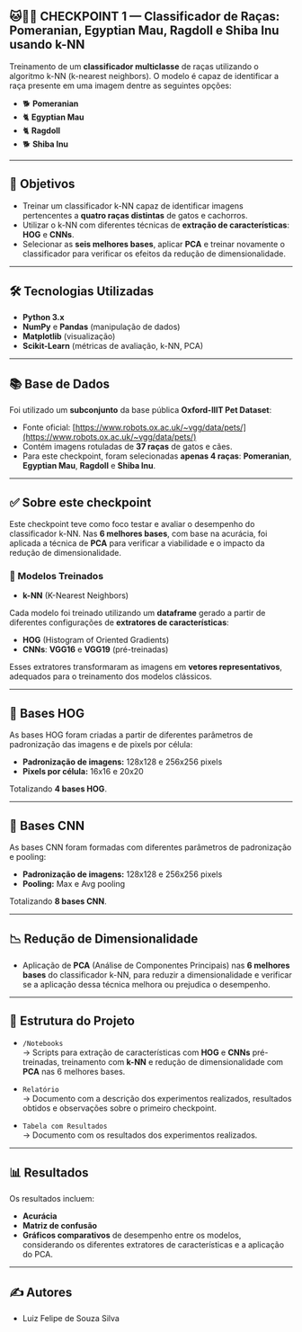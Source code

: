 ## 🐱🐶🐾 CHECKPOINT 1 — Classificador de Raças: Pomeranian, Egyptian Mau, Ragdoll e Shiba Inu usando k-NN

Treinamento de um **classificador multiclasse** de raças utilizando o algoritmo k-NN (k-nearest neighbors). O modelo é capaz de identificar a raça presente em uma imagem dentre as seguintes opções:

- 🐕 **Pomeranian**
- 🐈 **Egyptian Mau**
- 🐈 **Ragdoll**
- 🐕 **Shiba Inu**

---

## 📌 Objetivos

- Treinar um classificador k-NN capaz de identificar imagens pertencentes a **quatro raças distintas** de gatos e cachorros.
- Utilizar o k-NN com diferentes técnicas de **extração de características**: **HOG** e **CNNs**.
- Selecionar as **seis melhores bases**, aplicar **PCA** e treinar novamente o classificador para verificar os efeitos da redução de dimensionalidade.

---

## 🛠️ Tecnologias Utilizadas

- **Python 3.x**
- **NumPy** e **Pandas** (manipulação de dados)
- **Matplotlib** (visualização)
- **Scikit-Learn** (métricas de avaliação, k-NN, PCA)

---

## 📚 Base de Dados

Foi utilizado um **subconjunto** da base pública **Oxford-IIIT Pet Dataset**:

- Fonte oficial: [https://www.robots.ox.ac.uk/~vgg/data/pets/](https://www.robots.ox.ac.uk/~vgg/data/pets/)
- Contém imagens rotuladas de **37 raças** de gatos e cães.
- Para este checkpoint, foram selecionadas **apenas 4 raças**: **Pomeranian**, **Egyptian Mau**, **Ragdoll** e **Shiba Inu**.

---

## ✅ Sobre este checkpoint

Este checkpoint teve como foco testar e avaliar o desempenho do classificador k-NN. Nas **6 melhores bases**, com base na acurácia, foi aplicada a técnica de **PCA** para verificar a viabilidade e o impacto da redução de dimensionalidade.

### 📌 Modelos Treinados

- **k-NN** (K-Nearest Neighbors)

Cada modelo foi treinado utilizando um **dataframe** gerado a partir de diferentes configurações de **extratores de características**:

- **HOG** (Histogram of Oriented Gradients)
- **CNNs**: **VGG16** e **VGG19** (pré-treinadas)

Esses extratores transformaram as imagens em **vetores representativos**, adequados para o treinamento dos modelos clássicos.

---

## 🐾 Bases HOG

As bases HOG foram criadas a partir de diferentes parâmetros de padronização das imagens e de pixels por célula:

- **Padronização de imagens:** 128x128 e 256x256 pixels
- **Pixels por célula:** 16x16 e 20x20

Totalizando **4 bases HOG**.

---

## 🐾 Bases CNN

As bases CNN foram formadas com diferentes parâmetros de padronização e pooling:

- **Padronização de imagens:** 128x128 e 256x256 pixels
- **Pooling:** Max e Avg pooling

Totalizando **8 bases CNN**.

---

## 📉 Redução de Dimensionalidade

- Aplicação de **PCA** (Análise de Componentes Principais) nas **6 melhores bases** do classificador k-NN, para reduzir a dimensionalidade e verificar se a aplicação dessa técnica melhora ou prejudica o desempenho.

---

## 📁 Estrutura do Projeto

- `/Notebooks`  
  → Scripts para extração de características com **HOG** e **CNNs** pré-treinadas, treinamento com **k-NN** e redução de dimensionalidade com **PCA** nas 6 melhores bases.

- `Relatório`  
  → Documento com a descrição dos experimentos realizados, resultados obtidos e observações sobre o primeiro checkpoint.

- `Tabela com Resultados`  
  → Documento com os resultados dos experimentos realizados.

---

## 📊 Resultados

Os resultados incluem:

- **Acurácia**
- **Matriz de confusão**
- **Gráficos comparativos** de desempenho entre os modelos, considerando os diferentes extratores de características e a aplicação do PCA.

---

## ✍️ Autores

- Luiz Felipe de Souza Silva
